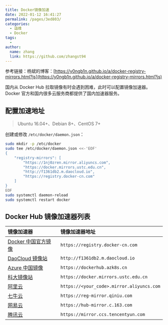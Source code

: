```yaml
---
title: Docker镜像加速
date: 2022-01-12 16:41:27
permalink: /pages/3ed803/
categories:
  - 运维
  - Docker
tags:
  - 
author: 
  name: zhang
  link: https://github.com/zhangst94
---
```

参考链接：杨斌的博客：[https://y0ngb1n.github.io/a/docker-registry-mirrors.html?js](https://y0ngb1n.github.io/a/docker-registry-mirrors.html?js)

国内从 Docker Hub 拉取镜像有时会遇到困难，此时可以配置镜像加速器。Docker 官方和国内很多云服务商都提供了国内加速器服务。

## 配置加速地址

> Ubuntu 16.04+、Debian 8+、CentOS 7+

创建或修改 `/etc/docker/daemon.json`：

```bash
sudo mkdir -p /etc/docker
sudo tee /etc/docker/daemon.json <<-'EOF'
{
    "registry-mirrors": [
        "https://1nj0zren.mirror.aliyuncs.com",
        "https://docker.mirrors.ustc.edu.cn",
        "http://f1361db2.m.daocloud.io",
        "https://registry.docker-cn.com"
    ]
}
EOF
sudo systemctl daemon-reload
sudo systemctl restart docker

```
## Docker Hub 镜像加速器列表

| 镜像加速器                                                   | 镜像加速器地址                            |
| :----------------------------------------------------------- | :---------------------------------------- |
| [Docker 中国官方镜像](https://docker-cn.com/registry-mirror) | `https://registry.docker-cn.com`          |
| [DaoCloud 镜像站](https://daocloud.io/mirror)                | `http://f1361db2.m.daocloud.io`           |
| [Azure 中国镜像](https://github.com/Azure/container-service-for-azure-china/blob/master/aks/README.md#22-container-registry-proxy) | `https://dockerhub.azk8s.cn`              |
| [科大镜像站](https://mirrors.ustc.edu.cn/help/dockerhub.html) | `https://docker.mirrors.ustc.edu.cn`      |
| [阿里云](https://cr.console.aliyun.com/)                     | `https://<your_code>.mirror.aliyuncs.com` |
| [七牛云](https://kirk-enterprise.github.io/hub-docs/#/user-guide/mirror) | `https://reg-mirror.qiniu.com`            |
| [网易云](https://c.163yun.com/hub)                           | `https://hub-mirror.c.163.com`            |
| [腾讯云](https://cloud.tencent.com/document/product/457/9113) | `https://mirror.ccs.tencentyun.com`       |



